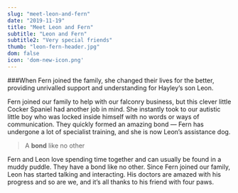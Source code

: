 ```yaml
---
slug: "meet-leon-and-fern"
date: "2019-11-19"
title: "Meet Leon and Fern"
subtitle: "Leon and Fern"
subtitle2: "Very special friends"
thumb: "leon-fern-header.jpg"
dom: false
icon: 'dom-new-icon.png'
---
```


###When Fern joined the family, she changed their lives for the better, providing unrivalled support and understanding for Hayley’s son Leon.  

Fern joined our family to help with our falconry business, but this clever little Cocker Spaniel had another job in mind. She instantly took to our autistic little boy who was locked inside himself with no words or ways of communication. They quickly formed an amazing bond — Fern has undergone a lot of specialist training, and she is now Leon’s assistance dog. 

> A **bond** like no other

Fern and Leon love spending time together and can usually be found in a muddy puddle. They have a bond like no other. Since Fern joined our family, Leon has started talking and interacting. His doctors are amazed with his progress and so are we, and it’s all thanks to his friend with four paws. 